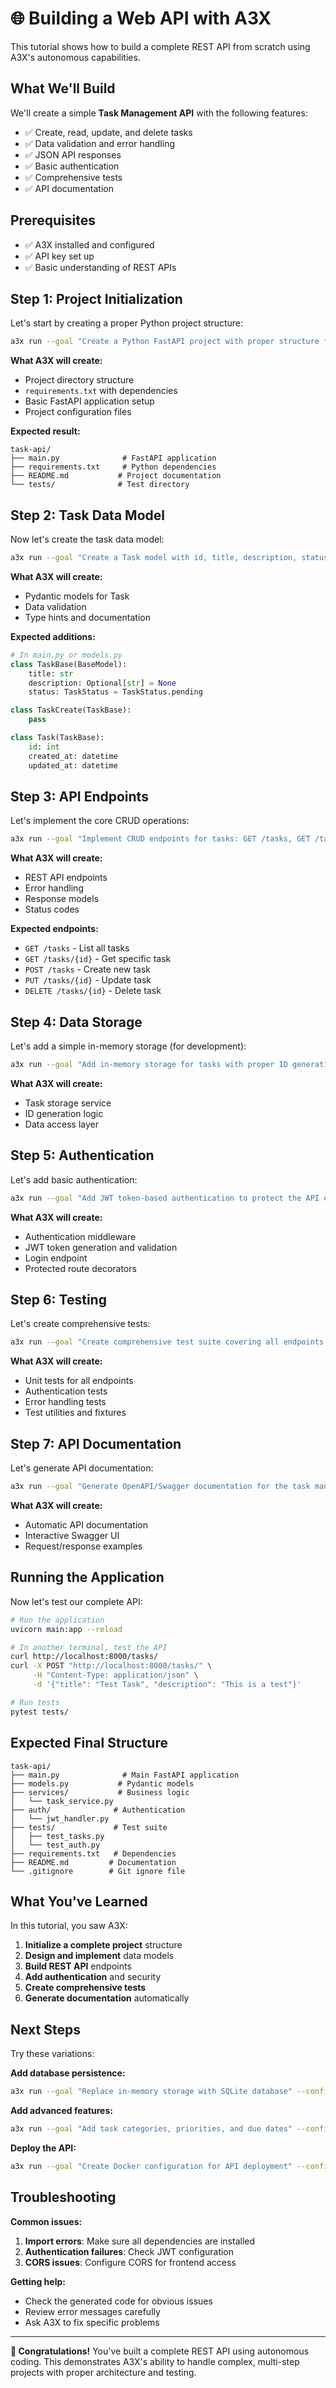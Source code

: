 # 🌐 Building a Web API with A3X

This tutorial shows how to build a complete REST API from scratch using A3X's autonomous capabilities.

## What We'll Build

We'll create a simple **Task Management API** with the following features:

- ✅ Create, read, update, and delete tasks
- ✅ Data validation and error handling
- ✅ JSON API responses
- ✅ Basic authentication
- ✅ Comprehensive tests
- ✅ API documentation

## Prerequisites

- ✅ A3X installed and configured
- ✅ API key set up
- ✅ Basic understanding of REST APIs

## Step 1: Project Initialization

Let's start by creating a proper Python project structure:

```bash
a3x run --goal "Create a Python FastAPI project with proper structure for a task management API" --config configs/sample.yaml
```

**What A3X will create:**
- Project directory structure
- `requirements.txt` with dependencies
- Basic FastAPI application setup
- Project configuration files

**Expected result:**
```
task-api/
├── main.py              # FastAPI application
├── requirements.txt     # Python dependencies
├── README.md           # Project documentation
└── tests/              # Test directory
```

## Step 2: Task Data Model

Now let's create the task data model:

```bash
a3x run --goal "Create a Task model with id, title, description, status, created_at, and updated_at fields" --config configs/sample.yaml
```

**What A3X will create:**
- Pydantic models for Task
- Data validation
- Type hints and documentation

**Expected additions:**
```python
# In main.py or models.py
class TaskBase(BaseModel):
    title: str
    description: Optional[str] = None
    status: TaskStatus = TaskStatus.pending

class TaskCreate(TaskBase):
    pass

class Task(TaskBase):
    id: int
    created_at: datetime
    updated_at: datetime
```

## Step 3: API Endpoints

Let's implement the core CRUD operations:

```bash
a3x run --goal "Implement CRUD endpoints for tasks: GET /tasks, GET /tasks/{id}, POST /tasks, PUT /tasks/{id}, DELETE /tasks/{id}" --config configs/sample.yaml
```

**What A3X will create:**
- REST API endpoints
- Error handling
- Response models
- Status codes

**Expected endpoints:**
- `GET /tasks` - List all tasks
- `GET /tasks/{id}` - Get specific task
- `POST /tasks` - Create new task
- `PUT /tasks/{id}` - Update task
- `DELETE /tasks/{id}` - Delete task

## Step 4: Data Storage

Let's add a simple in-memory storage (for development):

```bash
a3x run --goal "Add in-memory storage for tasks with proper ID generation and data persistence during runtime" --config configs/sample.yaml
```

**What A3X will create:**
- Task storage service
- ID generation logic
- Data access layer

## Step 5: Authentication

Let's add basic authentication:

```bash
a3x run --goal "Add JWT token-based authentication to protect the API endpoints" --config configs/sample.yaml
```

**What A3X will create:**
- Authentication middleware
- JWT token generation and validation
- Login endpoint
- Protected route decorators

## Step 6: Testing

Let's create comprehensive tests:

```bash
a3x run --goal "Create comprehensive test suite covering all endpoints, authentication, and error cases" --config configs/sample.yaml
```

**What A3X will create:**
- Unit tests for all endpoints
- Authentication tests
- Error handling tests
- Test utilities and fixtures

## Step 7: API Documentation

Let's generate API documentation:

```bash
a3x run --goal "Generate OpenAPI/Swagger documentation for the task management API" --config configs/sample.yaml
```

**What A3X will create:**
- Automatic API documentation
- Interactive Swagger UI
- Request/response examples

## Running the Application

Now let's test our complete API:

```bash
# Run the application
uvicorn main:app --reload

# In another terminal, test the API
curl http://localhost:8000/tasks/
curl -X POST "http://localhost:8000/tasks/" \
     -H "Content-Type: application/json" \
     -d '{"title": "Test Task", "description": "This is a test"}'

# Run tests
pytest tests/
```

## Expected Final Structure

```
task-api/
├── main.py              # Main FastAPI application
├── models.py           # Pydantic models
├── services/           # Business logic
│   └── task_service.py
├── auth/              # Authentication
│   └── jwt_handler.py
├── tests/             # Test suite
│   ├── test_tasks.py
│   └── test_auth.py
├── requirements.txt   # Dependencies
├── README.md         # Documentation
└── .gitignore        # Git ignore file
```

## What You've Learned

In this tutorial, you saw A3X:

1. **Initialize a complete project** structure
2. **Design and implement** data models
3. **Build REST API** endpoints
4. **Add authentication** and security
5. **Create comprehensive tests**
6. **Generate documentation** automatically

## Next Steps

Try these variations:

**Add database persistence:**
```bash
a3x run --goal "Replace in-memory storage with SQLite database" --config configs/sample.yaml
```

**Add advanced features:**
```bash
a3x run --goal "Add task categories, priorities, and due dates" --config configs/sample.yaml
```

**Deploy the API:**
```bash
a3x run --goal "Create Docker configuration for API deployment" --config configs/sample.yaml
```

## Troubleshooting

**Common issues:**

1. **Import errors**: Make sure all dependencies are installed
2. **Authentication failures**: Check JWT configuration
3. **CORS issues**: Configure CORS for frontend access

**Getting help:**
- Check the generated code for obvious issues
- Review error messages carefully
- Ask A3X to fix specific problems

---

**🎉 Congratulations!** You've built a complete REST API using autonomous coding. This demonstrates A3X's ability to handle complex, multi-step projects with proper architecture and testing.